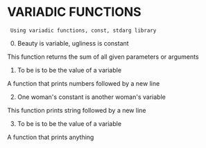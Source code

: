 # VARIADIC FUNCTIONS #
``` Using variadic functions, const, stdarg library```

0. Beauty is variable, ugliness is constant

This function returns the sum of all given parameters or arguments

1. To be is to be the value of a variable

A function that prints numbers followed by a new line

2. One woman's constant is another woman's variable

This function prints string followed by a new line

3. To be is to be the value of a variable

A function that prints anything
